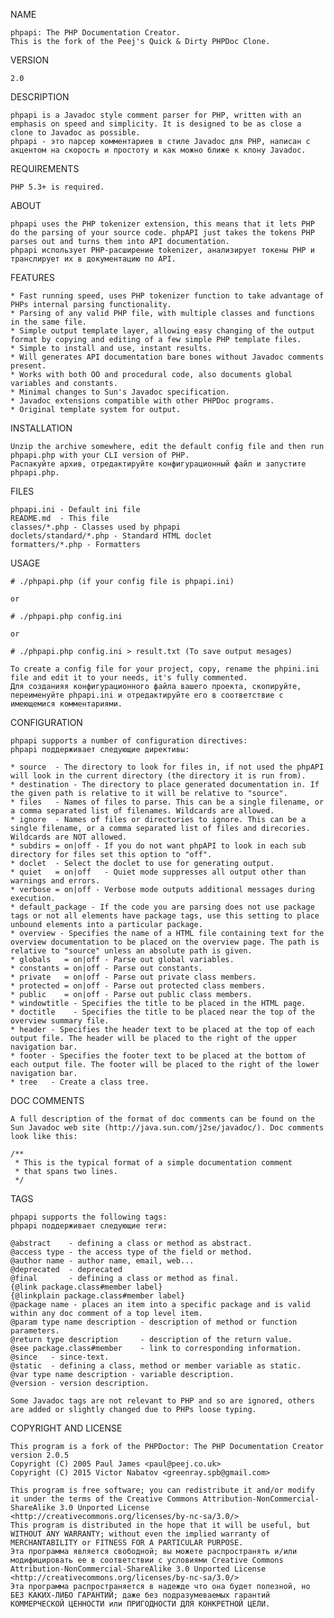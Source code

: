 NAME

	phpapi: The PHP Documentation Creator.
    This is the fork of the Peej's Quick & Dirty PHPDoc Clone.

VERSION

	2.0

DESCRIPTION

	phpapi is a Javadoc style comment parser for PHP, written with an emphasis on speed and simplicity. It is designed to be as close a clone to Javadoc as possible.
    phpapi - это парсер комментариев в стиле Javadoc для PHP, написан с акцентом на скорость и простоту и как можно ближе к клону Javadoc.

REQUIREMENTS

	PHP 5.3+ is required.

ABOUT

	phpapi uses the PHP tokenizer extension, this means that it lets PHP do the parsing of your source code. phpAPI just takes the tokens PHP parses out and turns them into API documentation.
    phpapi использует PHP-расширение tokenizer, анализирует токены PHP и транслирует их в документацию по API.


FEATURES

	* Fast running speed, uses PHP tokenizer function to take advantage of PHPs internal parsing functionality.
	* Parsing of any valid PHP file, with multiple classes and functions in the same file.
	* Simple output template layer, allowing easy changing of the output format by copying and editing of a few simple PHP template files.
	* Simple to install and use, instant results.
	* Will generates API documentation bare bones without Javadoc comments present.
	* Works with both OO and procedural code, also documents global variables and constants.
	* Minimal changes to Sun's Javadoc specification.
	* Javadoc extensions compatible with other PHPDoc programs.
    * Original template system for output.

INSTALLATION

	Unzip the archive somewhere, edit the default config file and then run phpapi.php with your CLI version of PHP.
    Распакуйте архив, отредактируйте конфигурационный файл и запустите phpapi.php.

FILES

	phpapi.ini - Default ini file
	README.md  - This file
	classes/*.php - Classes used by phpapi
	doclets/standard/*.php - Standard HTML doclet
    formatters/*.php - Formatters

USAGE

    # ./phpapi.php (if your config file is phpapi.ini)

    or

	# ./phpapi.php config.ini

    or

    # ./phpapi.php config.ini > result.txt (To save output mesages)

	To create a config file for your project, copy, rename the phpini.ini file and edit it to your needs, it's fully commented.
    Для созданияя конфигурационного файла вашего проекта, скопируйте, переименуйте phpapi.ini и отредактируйте его в соответствие с имеющемися комментариями.

CONFIGURATION

	phpapi supports a number of configuration directives:
    phpapi поддерживает следующие директивы:

	* source  - The directory to look for files in, if not used the phpAPI will look in the current directory (the directory it is run from).
    * destination - The directory to place generated documentation in. If the given path is relative to it will be relative to "source".
    * files   - Names of files to parse. This can be a single filename, or a comma separated list of filenames. Wildcards are allowed.
    * ignore  - Names of files or directories to ignore. This can be a single filename, or a comma separated list of files and direcories. Wildcards are NOT allowed.
	* subdirs = on|off - If you do not want phpAPI to look in each sub directory for files set this option to "off".
    * doclet  - Select the doclet to use for generating output.
	* quiet   = on|off   - Quiet mode suppresses all output other than warnings and errors.
	* verbose = on|off - Verbose mode outputs additional messages during execution.
	* default_package - If the code you are parsing does not use package tags or not all elements have package tags, use this setting to place unbound elements into a particular package.
	* overview - Specifies the name of a HTML file containing text for the overview documentation to be placed on the overview page. The path is relative to "source" unless an absolute path is given.
	* globals   = on|off - Parse out global variables.
	* constants = on|off - Parse out constants.
	* private   = on|off - Parse out private class members.
	* protected = on|off - Parse out protected class members.
	* public    = on|off - Parse out public class members.
	* windowtitle - Specifies the title to be placed in the HTML page.
	* doctitle    - Specifies the title to be placed near the top of the overview summary file.
	* header - Specifies the header text to be placed at the top of each output file. The header will be placed to the right of the upper navigation bar.
	* footer - Specifies the footer text to be placed at the bottom of each output file. The footer will be placed to the right of the lower navigation bar.
	* tree   - Create a class tree.

DOC COMMENTS

	A full description of the format of doc comments can be found on the Sun Javadoc web site (http://java.sun.com/j2se/javadoc/). Doc comments look like this:

	/**
	 * This is the typical format of a simple documentation comment
	 * that spans two lines.
	 */

TAGS

	phpapi supports the following tags:
    phpapi поддерживает следующие теги:

	@abstract    - defining a class or method as abstract.
	@access type - the access type of the field or method.
	@author name - author name, email, web...
	@deprecated  - deprecated
	@final       - defining a class or method as final.
	{@link package.class#member label}
	{@linkplain package.class#member label}
	@package name - places an item into a specific package and is valid within any doc comment of a top level item.
	@param type name description - description of method or function parameters.
	@return type description     - description of the return value.
	@see package.class#member    - link to corresponding information.
	@since   - since-text.
	@static  - defining a class, method or member variable as static.
	@var type name description - variable description.
	@version - version description.

	Some Javadoc tags are not relevant to PHP and so are ignored, others are added or slightly changed due to PHPs loose typing.

COPYRIGHT AND LICENSE

	This program is a fork of the PHPDoctor: The PHP Documentation Creator version 2.0.5
    Copyright (C) 2005 Paul James <paul@peej.co.uk>
    Copyright (C) 2015 Victor Nabatov <greenray.spb@gmail.com>

	This program is free software; you can redistribute it and/or modify it	under the terms of the Creative Commons Attribution-NonCommercial-ShareAlike 3.0 Unported License <http://creativecommons.org/licenses/by-nc-sa/3.0/>
	This program is distributed in the hope that it will be useful, but WITHOUT ANY WARRANTY; without even the implied warranty of MERCHANTABILITY or FITNESS FOR A PARTICULAR PURPOSE.
    Эта программа является свободной; вы можете распространять и/или модифицировать ее в соответствии с условиями Creative Commons Attribution-NonCommercial-ShareAlike 3.0 Unported License <http://creativecommons.org/licenses/by-nc-sa/3.0/>
    Эта программа распространяется в надежде что она будет полезной, но БЕЗ КАКИХ-ЛИБО ГАРАНТИЙ; даже без подразумеваемых гарантий КОММЕРЧЕСКОЙ ЦЕННОСТИ или ПРИГОДНОСТИ ДЛЯ КОНКРЕТНОЙ ЦЕЛИ.
